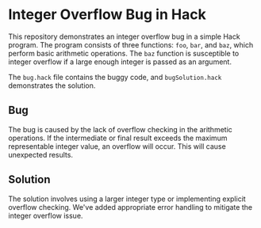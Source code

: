 # Integer Overflow Bug in Hack

This repository demonstrates an integer overflow bug in a simple Hack program. The program consists of three functions: `foo`, `bar`, and `baz`, which perform basic arithmetic operations.  The `baz` function is susceptible to integer overflow if a large enough integer is passed as an argument. 

The `bug.hack` file contains the buggy code, and `bugSolution.hack` demonstrates the solution.

## Bug

The bug is caused by the lack of overflow checking in the arithmetic operations. If the intermediate or final result exceeds the maximum representable integer value, an overflow will occur. This will cause unexpected results.

## Solution

The solution involves using a larger integer type or implementing explicit overflow checking. We've added appropriate error handling to mitigate the integer overflow issue.